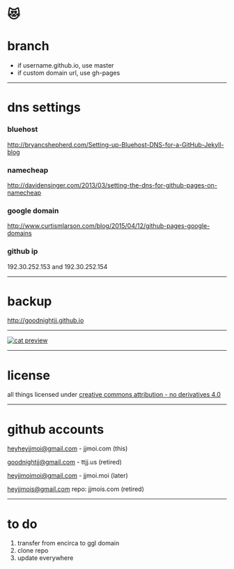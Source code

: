 # 😻

# branch
- if username.github.io, use master
- if custom domain url, use gh-pages

---

# dns settings

### bluehost
http://bryancshepherd.com/Setting-up-Bluehost-DNS-for-a-GitHub-Jekyll-blog

### namecheap
http://davidensinger.com/2013/03/setting-the-dns-for-github-pages-on-namecheap

### google domain
http://www.curtismlarson.com/blog/2015/04/12/github-pages-google-domains

### github ip
192.30.252.153 and 192.30.252.154

---

# backup
http://goodnightjj.github.io

---

[![cat preview](http://www.jjmoi.com/img/cat.png)](http://www.jjmoi.com/img/cat.png)

---

# license
all things licensed under
[creative commons attribution - no derivatives 4.0](https://creativecommons.org/licenses/by-nd/4.0)

---

# github accounts
heyheyjjmoi@gmail.com - jjmoi.com (this)

goodnightjj@gmail.com - ttjj.us (retired)

heyjjmoimoi@gmail.com - jjmoi.moi (later)

heyjjmois@gmail.com repo: jjmois.com (retired)

---

# to do
1. transfer from encirca to ggl domain
2. clone repo
3. update everywhere
